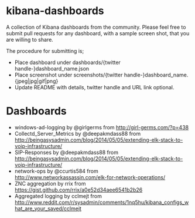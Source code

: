 kibana-dashboards
=================

A collection of Kibana dashboards from the community.
Please feel free to submit pull requests for any dashboard, with a sample screen shot, that you are willing to share.

The procedure for submitting is;
 * Place dashboard under dashboards/{twitter handle-}dashboard_name.json
 * Place screenshot under screenshots/{twitter handle-}dashboard_name.{jpeg|jpg|gif|png}
 * Update README with details, twitter handle and URL link optional.


Dashboards
=================

 * windows-ad-logging by @girlgerms from http://girl-germs.com/?p=438
 * Collectd_Server_Metrics by @deepakmdass88 from http://beingasysadmin.com/blog/2014/05/05/extending-elk-stack-to-voip-infrastructure/
 * SIP-Responses by @deepakmdass88 from http://beingasysadmin.com/blog/2014/05/05/extending-elk-stack-to-voip-infrastructure/
 * network-ops by @ccurtis584 from http://www.networkassassin.com/elk-for-network-operations/
 * ZNC aggregation by rrix from https://gist.github.com/rrix/a0e52d34aee6541b2b26
 * Aggregated logging by cclmejt from http://www.reddit.com/r/sysadmin/comments/1nq5hu/kibana_configs_what_are_your_saved/cclmejt
